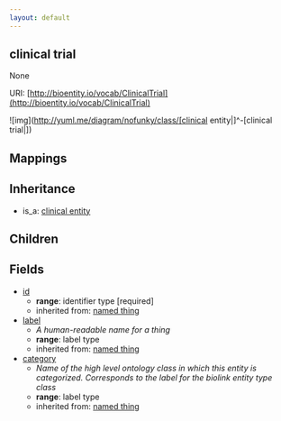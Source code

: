 ```yaml
---
layout: default
---
```


## clinical trial


None

URI: [http://bioentity.io/vocab/ClinicalTrial](http://bioentity.io/vocab/ClinicalTrial)


![img](http://yuml.me/diagram/nofunky/class/[clinical entity|]^-[clinical trial|])
## Mappings


## Inheritance

 *  is_a: [clinical entity](ClinicalEntity.html)

## Children



## Fields

 * [id](id.html)
    * __range__: identifier type [required]
    * inherited from: [named thing](NamedThing.html)
 * [label](label.html)
    * _A human-readable name for a thing_
    * __range__: label type
    * inherited from: [named thing](NamedThing.html)
 * [category](category.html)
    * _Name of the high level ontology class in which this entity is categorized. Corresponds to the label for the biolink entity type class_
    * __range__: label type
    * inherited from: [named thing](NamedThing.html)
